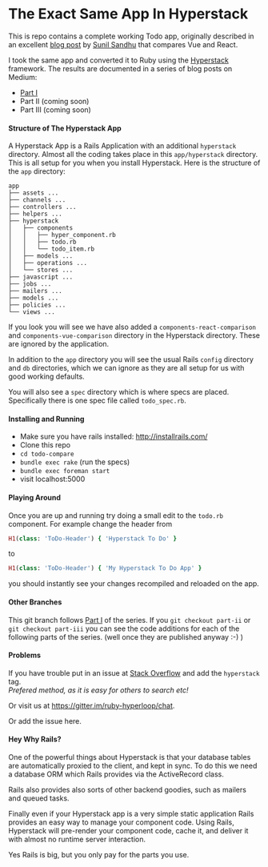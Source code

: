# The Exact Same App In Hyperstack

This is repo contains a complete working Todo app, originally described in an excellent [blog post](https://medium.com/javascript-in-plain-english/i-created-the-exact-same-app-in-react-and-vue-here-are-the-differences-e9a1ae8077fd) by [Sunil Sandhu](https://medium.com/@sunilsandhu) that compares Vue and React.

I took the same app and converted it to Ruby using the [Hyperstack](https://hyperstack.org) framework.  The results are documented in a series of blog posts on Medium:

+ [Part I](https://medium.com/@mitch_23203/the-exact-same-app-in-hyperstack-7f281cef46ca)
+ Part II (coming soon)
+ Part III (coming soon)

#### Structure of The Hyperstack App

A Hyperstack App is a Rails Application with an additional `hyperstack` directory.  Almost all the coding takes place in this `app/hyperstack` directory.  This is all setup for you when you install Hyperstack. Here is the structure of the `app` directory:

```
app
├── assets ...
├── channels ...
├── controllers ...
├── helpers ...
├── hyperstack
│   ├── components
│   │   ├── hyper_component.rb
│   │   ├── todo.rb
│   │   └── todo_item.rb
│   ├── models ...
│   ├── operations ...
│   └── stores ...
├── javascript ...
├── jobs ...
├── mailers ...
├── models ...
├── policies ...
└── views ...
```

If you look you will see we have also added a `components-react-comparison` and `components-vue-comparison` directory in the Hyperstack directory.  These are ignored by the application.

In addition to the `app` directory you will see the usual Rails `config` directory and `db` directories, which we can ignore as they are all setup for us with good working defaults.

You will also see a `spec` directory which is where specs are placed.  Specifically there is one spec file called `todo_spec.rb`.

#### Installing and Running

+ Make sure you have rails installed: http://installrails.com/
+ Clone this repo
+ `cd todo-compare`
+ `bundle exec rake`  (run the specs)
+ `bundle exec foreman start`
+ visit localhost:5000

#### Playing Around

Once you are up and running try doing a small edit to the `todo.rb` component.  For example change the header from

```ruby
H1(class: 'ToDo-Header') { 'Hyperstack To Do' }
```
to
```ruby
H1(class: 'ToDo-Header') { 'My Hyperstack To Do App' }
```
you should instantly see your changes recompiled and reloaded on the app.

#### Other Branches

This git branch follows [Part I](https://medium.com/@mitch_23203/the-exact-same-app-in-hyperstack-7f281cef46ca) of the series.  If you `git checkout part-ii` or `git checkout part-iii` you can see the code additions for each of the following parts of the series.  (well once they are published anyway :-) )

#### Problems

If you have trouble put in an issue at [Stack Overflow](https://stackoverflow.com/questions/ask) and add the `hyperstack` tag.  
*Prefered method, as it is easy for others to search etc!*

Or visit us at https://gitter.im/ruby-hyperloop/chat.

Or add the issue here.

#### Hey Why Rails?

One of the powerful things about Hyperstack is that your database tables are automatically proxied to the client, and kept in sync.  To do this we need a database ORM which Rails provides via the ActiveRecord class.

Rails also provides also sorts of other backend goodies, such as mailers and queued tasks.

Finally even if your Hyperstack app is a very simple static application Rails provides an easy way to manage your component code.  Using Rails, Hyperstack will pre-render your component code, cache it, and deliver it with almost no runtime server interaction.

Yes Rails is big, but you only pay for the parts you use.
